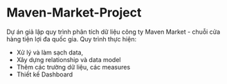 # Maven-Market-Project

Dự án giả lập quy trình phân tích dữ liệu công ty Maven Market - chuỗi cửa hàng tiện lợi đa quốc gia. Quy trình thực hiện: 
- Xử lý và làm sạch data, 
- Xây dựng relationship và data model
- Thêm các trường dữ liệu, các measures
- Thiết kế Dashboard
